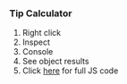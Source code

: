 ### Tip Calculator

1) Right click
2) Inspect
3) Console
4) See object results
5) Click [here](https://github.com/mostmojo/tip-calculator/tree/master/javascript) for full JS code
